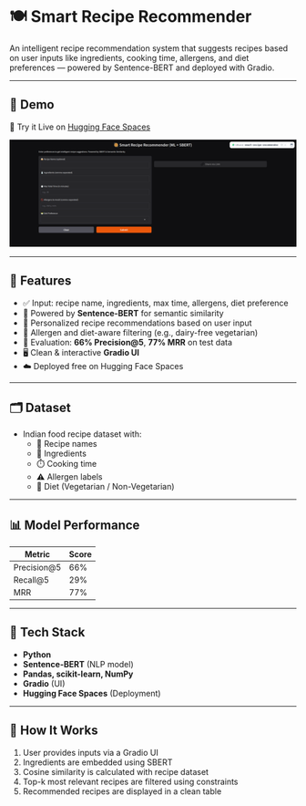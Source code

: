 # 🍽️ Smart Recipe Recommender

An intelligent recipe recommendation system that suggests recipes based on user inputs like ingredients, cooking time, allergens, and diet preferences — powered by Sentence-BERT and deployed with Gradio.

---

## 🚀 Demo

🔗 Try it Live on [Hugging Face Spaces](https://urrohit-smart-recipe-recommender.hf.space/) 


![alt text](image.png)


---

## 📌 Features

- ✅ Input: recipe name, ingredients, max time, allergens, diet preference
- 🤖 Powered by **Sentence-BERT** for semantic similarity
- 🧠 Personalized recipe recommendations based on user input
- 🥗 Allergen and diet-aware filtering (e.g., dairy-free vegetarian)
- 🎯 Evaluation: **66% Precision@5**, **77% MRR** on test data
- 🖥️ Clean & interactive **Gradio UI**
- ☁️ Deployed free on Hugging Face Spaces

---

## 🗂️ Dataset

- Indian food recipe dataset with:
  - 🍛 Recipe names
  - 🧂 Ingredients
  - ⏱️ Cooking time
  - ⚠️ Allergen labels
  - 🌱 Diet (Vegetarian / Non-Vegetarian)

---

## 📊 Model Performance

| Metric        | Score     |
|---------------|-----------|
| Precision@5   | 66%       |
| Recall@5      | 29%       |
| MRR           | 77%       |

---

## 🧪 Tech Stack

- **Python**
- **Sentence-BERT** (NLP model)
- **Pandas, scikit-learn, NumPy**
- **Gradio** (UI)
- **Hugging Face Spaces** (Deployment)

---

## 🧠 How It Works

1. User provides inputs via a Gradio UI
2. Ingredients are embedded using SBERT
3. Cosine similarity is calculated with recipe dataset
4. Top-k most relevant recipes are filtered using constraints
5. Recommended recipes are displayed in a clean table

